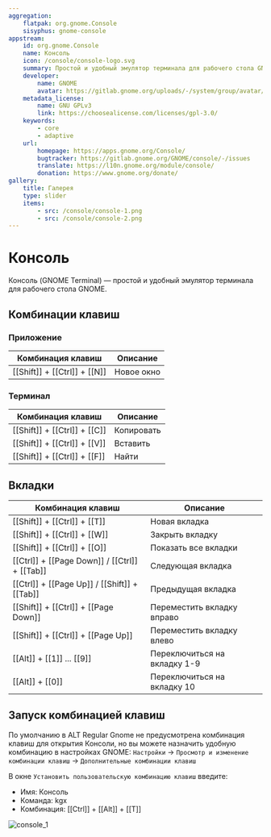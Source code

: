 ```yaml
---
aggregation:
    flatpak: org.gnome.Console
    sisyphus: gnome-console
appstream:
    id: org.gnome.Console
    name: Консоль
    icon: /console/console-logo.svg
    summary: Простой и удобный эмулятор терминала для рабочего стола GNOME.
    developer:
        name: GNOME
        avatar: https://gitlab.gnome.org/uploads/-/system/group/avatar/8/gnomelogo.png?width=48
    metadata_license:
        name: GNU GPLv3
        link: https://choosealicense.com/licenses/gpl-3.0/
    keywords:
        - core
        - adaptive
    url:
        homepage: https://apps.gnome.org/Console/
        bugtracker: https://gitlab.gnome.org/GNOME/console/-/issues
        translate: https://l10n.gnome.org/module/console/
        donation: https://www.gnome.org/donate/
gallery:
    title: Галерея
    type: slider
    items:
        - src: /console/console-1.png
        - src: /console/console-2.png
---
```


# Консоль

Консоль (GNOME Terminal) — простой и удобный эмулятор терминала для рабочего стола GNOME.

<AGWGallery />

<!--@include: @apps/_parts/install/content-repo.md-->
<!--@include: @apps/_parts/install/content-flatpak.md-->

## Комбинации клавиш

### Приложение

| Комбинация клавиш            | Описание   |
| ---------------------------- | ---------- |
| [[Shift]] + [[Ctrl]] + [[N]] | Новое окно |

### Терминал

| Комбинация клавиш            | Описание   |
| ---------------------------- | ---------- |
| [[Shift]] + [[Ctrl]] + [[C]] | Копировать |
| [[Shift]] + [[Ctrl]] + [[V]] | Вставить   |
| [[Shift]] + [[Ctrl]] + [[F]] | Найти      |

## Вкладки

| Комбинация клавиш                             | Описание                     |
| --------------------------------------------- | ---------------------------- |
| [[Shift]] + [[Ctrl]] + [[T]]                  | Новая вкладка                |
| [[Shift]] + [[Ctrl]] + [[W]]                  | Закрыть вкладку              |
| [[Shift]] + [[Ctrl]] + [[O]]                  | Показать все вкладки         |
| [[Ctrl]] + [[Page Down]] / [[Ctrl]] + [[Tab]] | Следующая вкладка            |
| [[Ctrl]] + [[Page Up]] / [[Shift]] + [[Tab]]  | Предыдущая вкладка           |
| [[Shift]] + [[Ctrl]] + [[Page Down]]          | Переместить вкладку вправо   |
| [[Shift]] + [[Ctrl]] + [[Page Up]]            | Переместить вкладку влево    |
| [[Alt]] + [[1]] ... [[9]]                     | Переключиться на вкладку 1-9 |
| [[Alt]] + [[0]]                               | Переключиться на вкладку 10  |

## Запуск комбинацией клавиш

По умолчанию в ALT Regular Gnome не предусмотрена комбинация клавиш для открытия Консоли, но вы можете назначить удобную комбинацию в настройках GNOME: `Настройки` -> `Просмотр и изменение комбинации клавиш` -> `Дополнительные комбинации клавиш`

В окне `Установить пользовательскую комбинацию клавиш` введите:

-   Имя: Консоль
-   Команда: kgx
-   Комбинация: [[Ctrl]] + [[Alt]] + [[T]]

![console_1](/console/console_1.gif)
